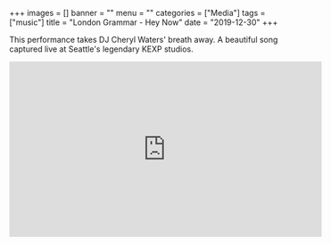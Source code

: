 +++
images = []
banner = ""
menu = ""
categories = ["Media"]
tags = ["music"]
title = "London Grammar - Hey Now"
date = "2019-12-30"
+++

This performance takes DJ Cheryl Waters' breath away.
A beautiful song captured live at Seattle's legendary KEXP studios.

<iframe width="560" height="315" src="https://www.youtube.com/embed/v-cmmT3YoF0" frameborder="0" allow="accelerometer; autoplay; encrypted-media; gyroscope; picture-in-picture" allowfullscreen></iframe>
